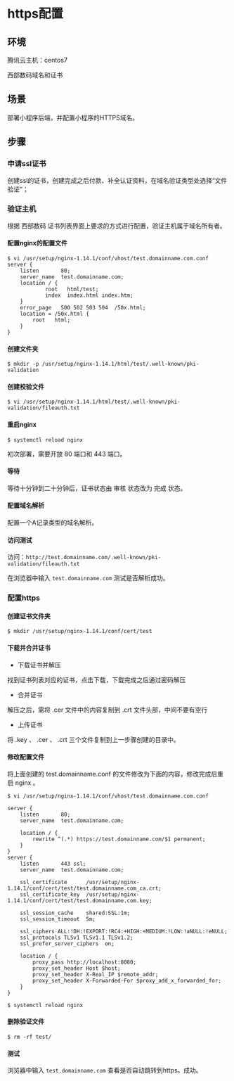 # https配置

## 环境

腾讯云主机：centos7

西部数码域名和证书

## 场景

部署小程序后端，并配置小程序的HTTPS域名。

## 步骤

### 申请ssl证书

创建ssl的证书，创建完成之后付款、补全认证资料，在域名验证类型处选择“文件验证”；

### 验证主机

根据 西部数码 证书列表界面上要求的方式进行配置，验证主机属于域名所有者。

#### 配置nginx的配置文件

```
$ vi /usr/setup/nginx-1.14.1/conf/vhost/test.domainname.com.conf
server {
    listen       80;
    server_name  test.domainname.com;
    location / {
            root   html/test;
            index  index.html index.htm;
    }
    error_page   500 502 503 504  /50x.html;
    location = /50x.html {
        root   html;
    }
}
```

#### 创建文件夹

```
$ mkdir -p /usr/setup/nginx-1.14.1/html/test/.well-known/pki-validation
```

#### 创建校验文件

```
$ vi /usr/setup/nginx-1.14.1/html/test/.well-known/pki-validation/fileauth.txt
```

#### 重启nginx

```
$ systemctl reload nginx
```

初次部署，需要开放 80 端口和 443 端口。

#### 等待

等待十分钟到二十分钟后，证书状态由 审核 状态改为 完成 状态。

#### 配置域名解析

配置一个A记录类型的域名解析。


#### 访问测试

访问：`http://test.domainname.com/.well-known/pki-validation/fileauth.txt`

在浏览器中输入 `test.domainname.com` 测试是否解析成功。

### 配置https

#### 创建证书文件夹

```
$ mkdir /usr/setup/nginx-1.14.1/conf/cert/test
```

#### 下载并合并证书

- 下载证书并解压

找到证书列表对应的证书，点击下载，下载完成之后通过密码解压

- 合并证书

解压之后，需将 .cer 文件中的内容复制到 .crt 文件头部，中间不要有空行

- 上传证书

将 .key 、 .cer 、 .crt 三个文件复制到上一步骤创建的目录中。

#### 修改配置文件

将上面创建的 test.domainname.conf 的文件修改为下面的内容，修改完成后重启 nginx 。

```
$ vi /usr/setup/nginx-1.14.1/conf/vhost/test.domainname.com.conf

server {
    listen       80;
    server_name  test.domainname.com;

    location / {
        rewrite ^(.*) https://test.domainname.com/$1 permanent;
    }
}
server {
    listen       443 ssl;
    server_name  test.domainname.com;

    ssl_certificate      /usr/setup/nginx-1.14.1/conf/cert/test/test.domainname.com_ca.crt;
    ssl_certificate_key  /usr/setup/nginx-1.14.1/conf/cert/test/test.domainname.com.key;

    ssl_session_cache    shared:SSL:1m;
    ssl_session_timeout  5m;

    ssl_ciphers ALL:!DH:!EXPORT:!RC4:+HIGH:+MEDIUM:!LOW:!aNULL:!eNULL;
    ssl_protocols TLSv1 TLSv1.1 TLSv1.2;
    ssl_prefer_server_ciphers  on;

    location / {
        proxy_pass http://localhost:8080;
        proxy_set_header Host $host;
        proxy_set_header X-Real_IP $remote_addr;
        proxy_set_header X-Forwarded-For $proxy_add_x_forwarded_for;
    }
}

$ systemctl reload nginx
```

#### 删除验证文件

```
$ rm -rf test/
```

#### 测试

浏览器中输入 `test.domainname.com` 查看是否自动跳转到https。成功。
